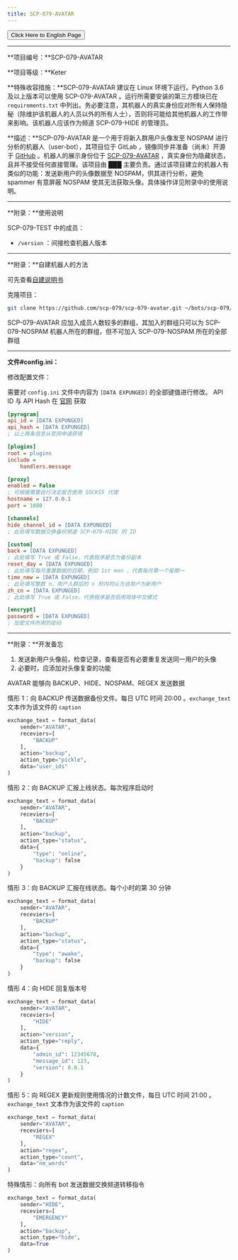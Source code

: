 ```yaml
---
title: SCP-079-AVATAR
---
```


<button onmouseover="PlaySound('totop1')" onmouseout="StopSound('totop1')" onclick="window.location.href = '/avatar/';" class="en">Click Here to English Page</button>

---

<link rel="stylesheet" href="/css/chinese.css">

**项目编号：**SCP-079-AVATAR

**项目等级：**Keter

**特殊收容措施：**SCP-079-AVATAR 建议在 Linux 环境下运行。Python 3.6 及以上版本可以使用 SCP-079-AVATAR 。运行所需要安装的第三方模块已在 `requirements.txt` 中列出。务必要注意，其机器人的真实身份应对所有人保持隐秘（除维护该机器人的人员以外的所有人士），否则将可能给其他机器人的工作带来影响。该机器人应该作为频道 SCP-079-HIDE 的管理员。

**描述：**SCP-079-AVATAR 是一个用于将新入群用户头像发至 NOSPAM 进行分析的机器人（user-bot），其项目位于 GitLab ，镜像同步并准备（尚未）开源于 <a href="https://github.com/scp-079/scp-079-avatar" target="_blank">GitHub</a> 。机器人的展示身份位于 <a href="https://t.me/SCP_079_AVATAR_BOT" class="079" target="_blank">SCP-079-AVATAR</a> ，真实身份为隐藏状态，且并不接受任何直接管理。该项目由 ███ 主要负责。通过该项目建立的机器人有类似的功能：发送新用户的头像数据至 NOSPAM，供其进行分析，避免 spammer 有意屏蔽 NOSPAM 使其无法获取头像。具体操作详见附录中的使用说明。

---

**附录：**使用说明

SCP-079-TEST 中的成员：

- `/version` ：间接检查机器人版本

---

**附录：**自建机器人的方法

可先查看<a href="/how-zh/">自建说明书</a>

克隆项目：

```bash
git clone https://github.com/scp-079/scp-079-avatar.git ~/bots/scp-079/avatar
```

SCP-079-AVATAR 应加入成员人数较多的群组，其加入的群组只可以为 SCP-079-NOSPAM 机器人所在的群组，但不可加入 SCP-079-NOSPAM 所在的全部群组

---

**文件#config.ini：**

修改配置文件：

需要对 `config.ini` 文件中内容为 `[DATA EXPUNGED]` 的全部键值进行修改。 API ID 与 API Hash 在 <a href="https://my.telegram.org" target="_blank">官网</a> 获取

```ini
[pyrogram]
api_id = [DATA EXPUNGED]
api_hash = [DATA EXPUNGED]
; 以上两条信息从官网申请获得

[plugins]
root = plugins
include =
    handlers.message

[proxy]
enabled = False
; 可根据需要自行决定是否使用 SOCKS5 代理
hostname = 127.0.0.1
port = 1080

[channels]
hide_channel_id = [DATA EXPUNGED]
; 此处填写数据交换备份频道 SCP-079-HIDE 的 ID

[custom]
back = [DATA EXPUNGED]
; 此处填写 True 或 False，代表程序是否为备份副本
reset_day = [DATA EXPUNGED]
; 此处填写每月重置数据的日期，例如 1st mon ，代表每月第一个星期一
time_new = [DATA EXPUNGED]
; 此处填写整数 n，用户入群后的 n 秒内均认为该用户为新用户
zh_cn = [DATA EXPUNGED]
; 此处填写 True 或 False，代表程序是否启用简体中文模式

[encrypt]
password = [DATA EXPUNGED]
; 加密文件所用的密码
```

---

**附录：**开发备忘

1. 发送新用户头像前，检查记录，查看是否有必要重复发送同一用户的头像
2. 必要时，应添加对头像复查的功能

AVATAR 能够向 BACKUP、HIDE、NOSPAM、REGEX 发送数据

情形 1：向 BACKUP 传送数据备份文件。每日 UTC 时间 20:00 。`exchange_text` 文本作为该文件的 `caption`

```python
exchange_text = format_data(
    sender="AVATAR",
    receviers=[
        "BACKUP"
    ],
    action="backup",
    action_type="pickle",
    data="user_ids"
)
```

情形 2：向 BACKUP 汇报上线状态。每次程序启动时

```python
exchange_text = format_data(
    sender="AVATAR",
    receviers=[
        "BACKUP"
    ],
    action="backup",
    action_type="status",
    data={
        "type": "online",
        "backup": false
    }
)
```

情形 3：向 BACKUP 汇报在线状态。每个小时的第 30 分钟

```python
exchange_text = format_data(
    sender="AVATAR",
    receviers=[
        "BACKUP"
    ],
    action="backup",
    action_type="status",
    data={
        "type": "awake",
        "backup": false
    }
)
```

情形 4：向 HIDE 回复版本号

```python
exchange_text = format_data(
    sender="AVATAR",
    receviers=[
        "HIDE"
    ],
    action="version",
    action_type="reply",
    data={
        "admin_id": 12345678,
        "message_id": 123,
        "version": 0.0.1
    }
)
```

情形 5：向 REGEX 更新规则使用情况的计数文件，每日 UTC 时间 21:00 。`exchange_text` 文本作为该文件的 `caption`

```python
exchange_text = format_data(
    sender="AVATAR",
    receviers=[
        "REGEX"
    ],
    action="regex",
    action_type="count",
    data="nm_words"
)
```

特殊情形：向所有 bot 发送数据交换频道转移指令

```python
exchange_text = format_data(
    sender="HIDE",
    receviers=[
        "EMERGENCY"
    ],
    action="backup",
    action_type="hide",
    data=True
)
```

<audio src="/audio/door/dooropenpage.ogg" autoplay></audio>
<audio id="dooropen079" src="/audio/door/dooropen079.ogg"/>
